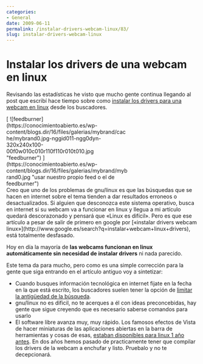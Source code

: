 ```yaml
---
categories:
- General
date: 2009-06-11
permalink: /instalar-drivers-webcam-linux/83/
slug: instalar-drivers-webcam-linux
---
```


# Instalar los drivers de una webcam en linux

Revisando las estadísticas he visto que mucho gente continua llegando al post que escribí hace tiempo sobre como [instalar los drivers para una webcam en linux](http://conocimientoabierto.blogspot.com/2008/02/como-instalar-una-webcam-en-linux.html) desde los buscadores.

<div class="ngg-gallery-singlepic-image ngg-center" style="max-width: 320px"> [ ![feedburner](https://conocimientoabierto.es/wp-content/blogs.dir/16/files/galerias/mybrand/cache/mybrand0.jpg-nggid011-ngg0dyn-320x240x100-00f0w010c010r110f110r010t010.jpg "feedburner") ](https://conocimientoabierto.es/wp-content/blogs.dir/16/files/galerias/mybrand/mybrand0.jpg "usar nuestro propio feed o el de feedburner") </div>Creo que uno de los problemas de gnu/linux es que las búsquedas que se hacen en internet sobre el tema tienden a dar resultados erroneos o desactualizados. Si alguien que desconozca este sistema operativo, busca en internet si su webcam va a funcionar en linux y llegua a mi artículo quedará descorazonado y pensará que «Linux es difícil». Pero es que ese artículo a pesar de salir de primero en google por [«instalar drivers webcam linux»](http://www.google.es/search?q=instalar+webcam+linux+drivers), está totalmente desfasado.

Hoy en día la mayoría de **las webcams funcionan en linux automáticamente sin necesidad de instalar drivers** ni nada parecido.

Este tema da para mucho, pero como es una simple corrección para la gente que siga entrando en el artículo antiguo voy a sintetizar:

- Cuando busques información tecnológica en internet fijate en la fecha en la que está escrito, los buscadores suelen tener la opción de [limitar la antigüedad de la búsqueda](http://www.google.es/advanced_search).
- gnu/linux no es dificil, no te acerques a él con ideas preconcebidas, hay gente que sigue creyendo que es necesario saberse comandos para usarlo
- El software libre avanza muy, muy rápido. Los famosos efectos de Vista de hacer miniaturas de las aplicaciones abiertas en la barra de herramientas y cosas de esas, [estaban disponibles para linux 1 año antes](http://www.ecualug.org/2007/sep/25/blog/androidepathfinder/ubuntu_linux_vs_vista_win). En dos años hemos pasado de practicamente tener que compilar los drivers de la webcam a enchufar y listo. Pruebalo y no te decepcionará.